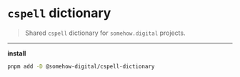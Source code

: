 # `cspell` dictionary

> Shared `cspell` dictionary for `somehow.digital` projects.

---

**install**

```sh
pnpm add -D @somehow-digital/cspell-dictionary
```
